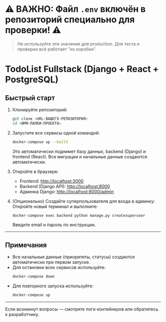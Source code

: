 # ⚠️ ВАЖНО: Файл `.env` включён в репозиторий специально для проверки! ⚠️

> Не используйте эти значения для production. Для теста и проверки всё работает "из коробки".

# TodoList Fullstack (Django + React + PostgreSQL)

## Быстрый старт

1. Клонируйте репозиторий:
   ```bash
   git clone <URL-ВАШЕГО-РЕПОЗИТОРИЯ>
   cd <ИМЯ-ПАПКИ-ПРОЕКТА>
   ```

2. Запустите все сервисы одной командой:
   ```bash
   docker-compose up --build
   ```
   Это автоматически поднимет базу данных, backend (Django) и frontend (React). Все миграции и начальные данные создаются автоматически.

3. Откройте в браузере:
   - Frontend: [http://localhost:3000](http://localhost:3000)
   - Backend (Django API): [http://localhost:8000](http://localhost:8000)
   - Админка Django: [http://localhost:8000/admin](http://localhost:8000/admin)

4. (Опционально) Создайте суперпользователя для входа в админку:
   Откройте новый терминал и выполните:
   ```bash
   docker-compose exec backend python manage.py createsuperuser
   ```
   Введите email и пароль по инструкции.

---

## Примечания
- Все начальные данные (приоритеты, статусы) создаются автоматически при первом запуске.
- Для остановки всех сервисов используйте:
   ```bash
   docker-compose down
   ```
- Для повторного запуска используйте:
   ```bash
   docker-compose up
   ```

---

Если возникнут вопросы — смотрите логи контейнеров или обратитесь к разработчику.
